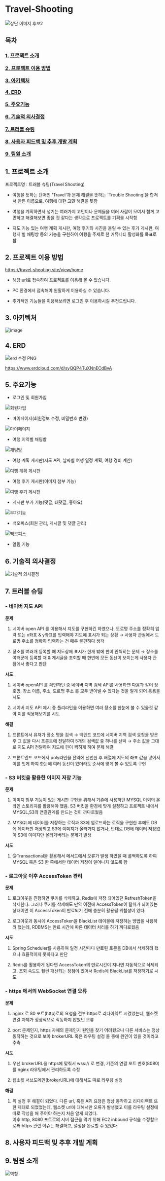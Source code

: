 # Travel-Shooting
![상단 이미지 후보2](https://github.com/Travel-Shootings/Travel-Shooting/assets/131871197/b063a562-d6c2-41dd-b778-11f89db73d9a)

<h2>목차</h2>
<h3>  

[1. 프로젝트 소개](#1-프로젝트-소개)  

[2. 프로젝트 이용 방법](#2-프로젝트-이용-방법)

[3. 아키텍처](#3-아키텍처)

[4. ERD](#4-erd)  

[5. 주요기능](#5-주요기능)  

[6. 기술적 의사결정](#6-기술적-의사결정)  

[7. 트러블 슈팅](#7-트러블-슈팅)  

[8. 사용자 피드백 및 추후 개발 계획](#8-사용자-피드백-및-추후-개발-계획)  

[9. 팀원 소개](#9-팀원-소개)</h3>


## 1. 프로젝트 소개

프로젝트명 : 트래블 슈팅(Travel Shooting)
- 여행을 뜻하는 단어인 'Travel'과 문제 해결을 뜻하는 'Trouble Shooting'을 합쳐서 만든 이름으로, 여행에 대한 고민 해결을 뜻함
  
- 여행을 계획하면서 생기는 여러가지 고민이나 문제들을 여러 사람이 모여서 함께 고민하고 해결해보면 좋을 것 같다는 생각으로 프로젝트를 기획을 시작함

- 지도 기능 있는 여행 계획 게시판, 여행 후기와 사진을 올릴 수 있는 후기 게시판, 여행지 별 채팅방 등의 기능을 구현하여 여행을 주제로 한 커뮤니티 활성화를 목표로 함


## 2. 프로젝트 이용 방법
https://travel-shooting.site/view/home

- 해당 url로 접속하여 프로젝트를 이용해 볼 수 있습니다.
  
- PC 환경에서 접속해야 원활하게 이용하실 수 있습니다.
  
- 추가적인 기능들을 이용해보려면 로그인 후 이용하시길 추천드립니다.

## 3. 아키텍처 

![image](https://github.com/Travel-Shootings/Travel-Shooting/assets/131871197/1136e945-a80e-41bd-ada5-c2fe763a7eba)


## 4. ERD 

![erd 수정 PNG](https://github.com/Travel-Shootings/Travel-Shooting/assets/131871197/78e20508-dd0f-47b7-9add-a10aa70926b8)

https://www.erdcloud.com/d/syQQP4TuXNnECdBvA

## 5. 주요기능  

- 로그인 및 회원가입
  
 ![회원가입](https://github.com/Travel-Shootings/Travel-Shooting/assets/131871197/b96b284f-ea93-4aaf-8742-c5956dd5c748)

- 마이페이지(회원정보 수정, 비밀번호 변경)
  
![마이페이지](https://github.com/Travel-Shootings/Travel-Shooting/assets/131871197/2d4c397b-0d19-4fcb-b24b-f4907fa7941b)  

- 여행 지역별 채팅방
  
![채팅방](https://github.com/Travel-Shootings/Travel-Shooting/assets/131871197/0c61d7e7-6241-441a-b7f6-5577fc6bc9e2)

- 여행 계획 게시판(지도 API, 날짜별 여행 일정 계획, 여행 경비 계산)
  
![여행 계획 게시판](https://github.com/Travel-Shootings/Travel-Shooting/assets/131871197/44db36d1-8909-4cbd-8006-1f13cf1e503b)

- 여행 후기 게시판(이미지 첨부 기능)
  
![여행 후기 게시판](https://github.com/Travel-Shootings/Travel-Shooting/assets/131871197/cddb8e5f-7c1c-4f9b-93c9-f36970aa5a22)

- 게시판 부가 기능(댓글, 대댓글, 좋아요)
  
![부가기능](https://github.com/Travel-Shootings/Travel-Shooting/assets/131871197/7113aaf6-c81b-445d-8743-18fc3dff8e50)

- 백오피스(회원 관리, 게시글 및 댓글 관리)
  
![백오피스](https://github.com/Travel-Shootings/Travel-Shooting/assets/131871197/ac2bb0f6-4781-4fda-b228-f6a222375e22)

- 알림 기능

## 6. 기술적 의사결정  

![기술적 의사결정](https://github.com/Travel-Shootings/Travel-Shooting/assets/131871197/d0426c18-1eb1-44c4-a2a2-f2b7d56d3365)

## 7. 트러블 슈팅  

<h3>- 네이버 지도 API </h3>

**문제**   

1. 네이버 open API 를 이용해서 지도를 구현하긴 하였으나, 도로명 주소를 정확히 입력 또는 x좌표 & y좌표를 입력해야 지도에 표시가 되는 상황
→ 사용자 관점에서 도로명 주소를 정확히 입력하는 건 매우 불편하다 생각

2. 장소를 여러개 등록할 때 지도상에 표시가 한개 밖에 핀이 안찍히는 문제
→ 장소를 여러군데 등록할 때 & 게시글을 조회할 때 한번에 모든 동선이 보이는게 사용자 관점에서 좋다고 판단

**시도**  

1. 네이버 openAPI 를 확인하던 중 네이버 지역 검색 API를 사용하면 다음과 같이 상호명, 장소 이름, 주소, 도로명 주소 를 모두 받아낼 수 있다는 것을 알게 되어 응용을 시도
   
2. 네이버 지도 API 예시 중 폴리라인을 이용하면 여러 장소를 한눈에 볼 수 있을것 같아 이를 적용해보기를 시도

**해결**  

1. 프론트에서 유저가 장소 명을 검색 → 백엔드 코드에 네이버 지역 검색 요청을 받은 후 그 값을 다시 프론트에 전달하여 5개의 검색값 중 하나를 선택 → 주소 값을 그대로 지도 API 전달하여 지도에 핀이 찍히게 하여 문제 해결
   
2. 프론트엔드 코드에서 poly라인을 전역에 선언한 후 배열에 지도의 좌표 값을 넣어서 이를 잇게 하여 한눈에 여러 동선이 있더라도 순서에 맞게 볼 수 있도록 구현

<h3>- S3 버킷을 활용한 이미지 저장 기능 </h3>
  
**문제**  

1. 이미지 첨부 기능이 있는 게시판 구현을 위해서 기존에 사용하던 MYSQL 이외의 온라인 스토리지를 활용해야 했음. S3 버킷을 환경에 맞게 설정하고 프로젝트 내에서 MYSQL,S3의 연결관계를 만드는 것이 까다로웠음
   
2. MYSQL에 데이터를 저장하는 로직과 S3에 업로드하는 로직을 구현한 후에도 DB에 데이터만 저장되고 S3에 이미지가 올라가지 않거나, 반대로 DB에 데이터 저장없이 S3에 이미지만 올라가버리는 문제가 발생

**시도**  

1. @Transactional을 활용해서 메서드에서 오류가 발생 하였을 때 롤백하도록 하여 MYSQL 혹은 S3 한 쪽에서만 데이터 저장이 일어나지 않도록 함

<h3>- 로그아웃 이후 AccessToken 관리 </h3>

**문제**  

1. 로그아웃을 진행하면 쿠키를 삭제하고, Redis에 저장 되어있던 RefreshToken을 삭제한다. 그러나 쿠키를 삭제해도 만약 이전에 AccessToken이 탈취가 되어있는 상태이면 이 AccessToken이 만료되기 전에 충분히 활용될 위험성이 있다.
  
2. 로그아웃과 동시에 AccessToken을 BlackList 테이블에  저장하는 방법을 사용하려 했는데, RDBMS는 만료 시간에 따른 데이터 처리를 하기 까다로웠음

**시도**  

1. Spring Scheduler를 사용하여 일정 시간마다 만료된 토큰을 DB에서 삭제하려 했으나 효율적이지 못하다고 판단
   
2. Redis를 활용하게 된다면 AccessToken의 만료시간이 지나면 자동적으로 삭제되고, 조회 속도도 훨씬 개선되는 장점이 있어서 Redis에 BlackList를 저장하기로 시도

<h3>- https 에서의 WebSocket 연결 오류 </h3>

**문제**  

1. nginx 로 80 포트(http)로의 요청을 전부 https로 리다이렉트 시켰었는데,  웹소켓 연결 자체가 정상적으로 작동하지 않았던 오류  

2. port 문제인지, https 자체의 문제인지 원인을 찾기 어려웠으나 다른 서비스는 정상 동작하는 것으로 보아 brokerURL 혹은 라우팅 설정 둘 중에 원인이 있을 것이라고 추측

**시도**  

1. 우선 brokerURL을 https에 맞춰서 wss:// 로 변경, 기존의 연결 포트 번호(8080)를 nginx 라우팅에서 관리하도록 수정    

2. 웹소켓 서브도메인(brokerURL)에 대해서도 따로 라우팅 설정

**해결**  

1. 위 설정 후 해결이 되었다. 다른 url, 혹은 API 요청은 정상 동작하고 리다이렉트 또한 제대로 되었었는데, 웹소켓 url에 대해서만 오류가 발생했고 이를 라우팅 설정에 따로 작성을 해 주어야 하는지 처음 알게 되었다.   
이후 http, 8080 포트로의 서버 접근을 막기 위해 EC2 inbound 규칙을 수정함으로써 https 관련 이슈는 해결하고, 설정을 완료할 수 있었다.

## 8. 사용자 피드백 및 추후 개발 계획

## 9. 팀원 소개

![역할](https://github.com/Travel-Shootings/Travel-Shooting/assets/131871197/e88fdfc5-07d6-400b-8515-e31dfd3395b2)



